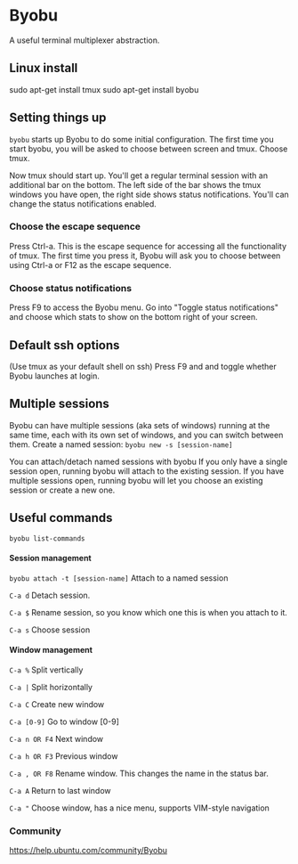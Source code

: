 # Byobu
A useful terminal multiplexer abstraction.

## Linux install
sudo apt-get install tmux
sudo apt-get install byobu

## Setting things up
`byobu` starts up Byobu to do some initial configuration. The first time you start byobu, you will be asked to choose between screen and tmux. Choose tmux.

Now tmux should start up. You'll get a regular terminal session with an additional bar on the bottom. 
The left side of the bar shows the tmux windows you have open, the right side shows status notifications. 
You'll can change the status notifications enabled.

### Choose the escape sequence
Press Ctrl-a. This is the escape sequence for accessing all the functionality of tmux. 
The first time you press it, Byobu will ask you to choose between using Ctrl-a or F12 as the escape sequence. 

### Choose status notifications
Press F9 to access the Byobu menu. 
Go into "Toggle status notifications" and choose which stats to show on the bottom right of your screen.

## Default ssh options
(Use tmux as your default shell on ssh)
Press F9 and and toggle whether Byobu launches at login.

## Multiple sessions
Byobu can have multiple sessions (aka sets of windows) running at the same time, each with its own set of windows, 
and you can switch between them. 
Create a named session: `byobu new -s [session-name]`

You can attach/detach named sessions with byobu
If you only have a single session open, running byobu will attach to the existing session.
If you have multiple sessions open, running byobu will let you choose an existing session or create a new one.

## Useful commands
`byobu list-commands`

#### Session management
`byobu attach -t [session-name]`  Attach to a named session

`C-a d`            Detach session.

`C-a $`            Rename session, so you know which one this is when you attach to it.

`C-a s`            Choose session

#### Window management
`C-a %`            Split vertically

`C-a |`            Split horizontally

`C-a C`                Create new window

`C-a [0-9]`            Go to window [0-9]

`C-a n OR F4`          Next window

`C-a h OR F3`          Previous window

`C-a , OR F8`      Rename window. This changes the name in the status bar.

`C-a A`                Return to last window

`C-a "`                Choose window, has a nice menu, supports VIM-style navigation

### Community
https://help.ubuntu.com/community/Byobu


